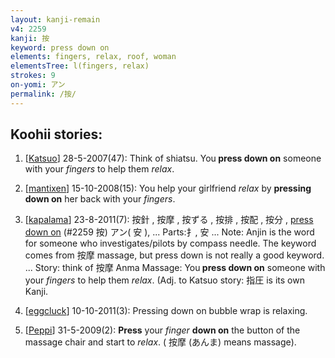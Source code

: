 ```yaml
---
layout: kanji-remain
v4: 2259
kanji: 按
keyword: press down on
elements: fingers, relax, roof, woman
elementsTree: l(fingers, relax)
strokes: 9
on-yomi: アン
permalink: /按/
---
```


## Koohii stories: 

1) [<a href="http://kanji.koohii.com/profile/Katsuo">Katsuo</a>] 28-5-2007(47): Think of shiatsu. You<strong> press down on</strong> someone with your <em>fingers</em> to help them <em>relax</em>.

2) [<a href="http://kanji.koohii.com/profile/mantixen">mantixen</a>] 15-10-2008(15): You help your girlfriend <em>relax</em> by <strong>pressing down on</strong> her back with your <em>fingers</em>.

3) [<a href="http://kanji.koohii.com/profile/kapalama">kapalama</a>] 23-8-2011(7): 按針 , 按摩 , 按ずる , 按排 , 按配 , 按分 , <a href="../v4/2259.html">press down on</a> (#2259 按) アン( 安 ), ... Parts:扌, 安 ... Note: Anjin is the word for someone who investigates/pilots by compass needle. The keyword comes from 按摩 massage, but press down is not really a good keyword. ... Story: think of 按摩 Anma Massage: You<strong> press down on</strong> someone with your <em>fingers</em> to help them <em>relax</em>. (Adj. to Katsuo story: 指圧 is its own Kanji.

4) [<a href="http://kanji.koohii.com/profile/eggcluck">eggcluck</a>] 10-10-2011(3): Pressing down on bubble wrap is relaxing.

5) [<a href="http://kanji.koohii.com/profile/Peppi">Peppi</a>] 31-5-2009(2): <strong>Press</strong> your <em>finger</em> <strong>down on</strong> the button of the massage chair and start to <em>relax</em>. ( 按摩 (あんま) means massage).

